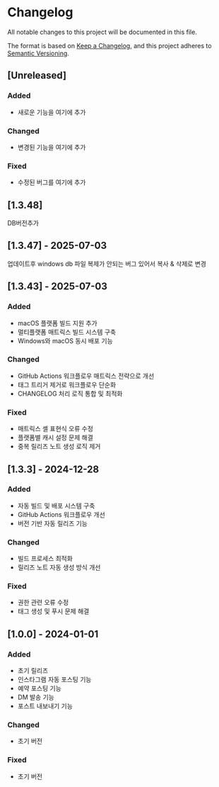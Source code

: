 # Changelog

All notable changes to this project will be documented in this file.

The format is based on [Keep a Changelog](https://keepachangelog.com/en/1.0.0/),
and this project adheres to [Semantic Versioning](https://semver.org/spec/v2.0.0.html).

## [Unreleased]

### Added
- 새로운 기능을 여기에 추가

### Changed
- 변경된 기능을 여기에 추가

### Fixed
- 수정된 버그를 여기에 추가

## [1.3.48]
DB버전추가

## [1.3.47] - 2025-07-03
업데이트후 windows db 파일 복제가 안되는 버그 있어서 복사 & 삭제로 변경

## [1.3.43] - 2025-07-03

### Added
- macOS 플랫폼 빌드 지원 추가
- 멀티플랫폼 매트릭스 빌드 시스템 구축
- Windows와 macOS 동시 배포 기능

### Changed
- GitHub Actions 워크플로우 매트릭스 전략으로 개선
- 태그 트리거 제거로 워크플로우 단순화
- CHANGELOG 처리 로직 통합 및 최적화

### Fixed
- 매트릭스 셸 표현식 오류 수정
- 플랫폼별 캐시 설정 문제 해결
- 중복 릴리즈 노트 생성 로직 제거

## [1.3.3] - 2024-12-28

### Added
- 자동 빌드 및 배포 시스템 구축
- GitHub Actions 워크플로우 개선
- 버전 기반 자동 릴리즈 기능

### Changed
- 빌드 프로세스 최적화
- 릴리즈 노트 자동 생성 방식 개선

### Fixed
- 권한 관련 오류 수정
- 태그 생성 및 푸시 문제 해결

## [1.0.0] - 2024-01-01

### Added
- 초기 릴리즈
- 인스타그램 자동 포스팅 기능
- 예약 포스팅 기능
- DM 발송 기능
- 포스트 내보내기 기능

### Changed
- 초기 버전

### Fixed
- 초기 버전 